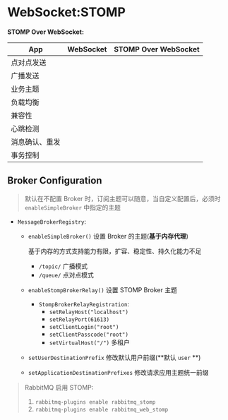 # WebSocket:STOMP

**STOMP Over WebSocket:**

| App     | WebSocket | STOMP Over WebSocket |
|---------|-----------|----------------------|
| 点对点发送   |           |                      |
| 广播发送    |           |                      |
| 业务主题    |           |                      |
| 负载均衡    |           |                      |
| 兼容性     |           |                      |
| 心跳检测    |           |                      |
| 消息确认、重发 |           |                      |
| 事务控制    |           |                      |


## Broker Configuration

> 默认在不配置 Broker 时，订阅主题可以随意，当自定义配置后，必须时 `enableSimpleBroker` 中指定的主题

* `MessageBrokerRegistry`:
  * `enableSimpleBroker()` 设置 Broker 的主题(**基于内存代理**)
  
    基于内存的方式支持能力有限，扩容、稳定性、持久化能力不足
    * `/topic/` 广播模式
    * `/queue/` 点对点模式
  * `enableStompBrokerRelay()` 设置 STOMP Broker 主题 

    * `StompBrokerRelayRegistration`:
      * `setRelayHost("localhost")`
      * `setRelayPort(61613)`
      * `setClientLogin("root")`
      * `setClientPasscode("root")`
      * `setVirtualHost("/")` 多租户

  * `setUserDestinationPrefix` 修改默认用户前缀(**默认 `user` **)
  * `setApplicationDestinationPrefixes` 修改请求应用主题统一前缀

> RabbitMQ 启用 STOMP:
> 
> 1. `rabbitmq-plugins enable rabbitmq_stomp`
> 2. `rabbitmq-plugins enable rabbitmq_web_stomp`
